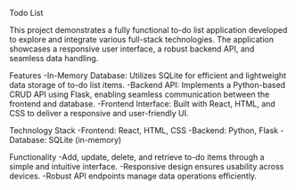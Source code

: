 Todo List

This project demonstrates a fully functional to-do list application developed to explore and integrate various full-stack technologies. The application showcases a responsive user interface, a robust backend API, and seamless data handling.

Features
-In-Memory Database: Utilizes SQLite for efficient and lightweight data storage of to-do list items.
-Backend API: Implements a Python-based CRUD API using Flask, enabling seamless communication between the frontend and database.
-Frontend Interface: Built with React, HTML, and CSS to deliver a responsive and user-friendly UI.

Technology Stack
-Frontend: React, HTML, CSS
-Backend: Python, Flask
-Database: SQLite (in-memory)

Functionality
-Add, update, delete, and retrieve to-do items through a simple and intuitive interface.
-Responsive design ensures usability across devices.
-Robust API endpoints manage data operations efficiently.






